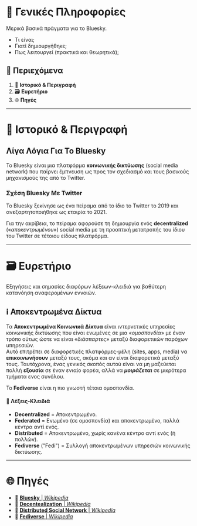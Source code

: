# 📖 Γενικές Πληροφορίες
Μερικά βασικά πράγματα για το Bluesky.
- Τι είναι;
- Γιατί δημιουργήθηκε;
- Πως λειτουργεί (πρακτικά και θεωρητικά);

## 🔖 Περιεχόμενα
1. 📜 **Ιστορικό & Περιγραφή**
2. 🗃 **Ευρετήριο**
3. 🌐 **Πηγές**

---
# 📜 Ιστορικό & Περιγραφή

## Λίγα Λόγια Για Το Bluesky
Το Bluesky είναι μια πλατφόρμα **κοινωνικής δικτύωσης** (social media network) που παίρνει έμπνευση ως προς τον σχεδιασμό και τους βασικούς μηχανισμούς της από το Twitter.
### Σχέση Bluesky Με Twitter
To Bluesky ξεκίνησε ως ένα πείραμα από το ίδιο το Twitter το 2019 και ανεξαρτητοποιήθηκε ως εταιρία το 2021.
 
Για την ακρίβεια, το πείραμα αφορούσε τη δημιουργία ενός **decentralized** («*αποκεντρωμένου*») social media με τη προοπτική μετατροπής του ίδιου του Twitter σε τέτοιου είδους πλατφόρμα.


---

# 🗃 Ευρετήριο
Εξηγήσεις και σημασίες διαφόρων λέξεων-κλειδιά για βαθύτερη κατανόηση αναφερομένων εννοιών.

## ℹ️ Αποκεντρωμένα Δίκτυα
Τα **Αποκεντρωμένα Κοινωνικά Δίκτυα** είναι ιντερνετικές υπηρεσίες κοινωνικής δικτύωσης που είναι ενωμένες σε μια «*ομοσπονδία*» με έναν τρόπο ούτως ώστε να είναι «*διάσπαρτες*» μεταξύ διαφορετικών παρόχων υπηρεσιών.<br>
Αυτό επιτρέπει σε διαφορετικές πλατφόρμες-μέλη (sites, apps, media) να **επικοινωνήσουν** μεταξύ τους, ακόμα και αν είναι διαφορετικά μεταξύ τους. 
Ταυτόχρονα, ένας γενικός σκοπός αυτού είναι να μη μαζεύεται πολλή **εξουσία** σε έναν ενιαίο φορέα, αλλά να ***μοιράζεται*** σε μικρότερα τμήματα ενος συνόλου.<br>

Το **Fediverse** είναι η πιο γνωστή τέτοια ομοσπονδία.

#### 🔑 Λέξεις-Κλειδιά
- **Decentralized** = Αποκεντρωμένο.
- **Federated** = Ενωμένο (σε ομοσπονδία) και αποκεντρωμένο, πολλά κέντρα αντί ενός.
- **Distributed** = Αποκεντρωμένο, χωρίς κανένα κέντρο αντί ενός (ή πολλών). 
- **Fediverse** ("Fedi") = Συλλογή αποκεντρωμένων υπηρεσιών κοινωνικής δικτύωσης.

---
# 🌐 Πηγές
- 🔗 [**Bluesky** | *Wikipedia*](https://en.m.wikipedia.org/wiki/Bluesky)
- 🔗 [**Decentealization** | *Wikipedia*](https://en.m.wikipedia.org/wiki/Decentralization)
- 🔗 [**Distributed Social Network** | *Wikipedia*](https://en.m.wikipedia.org/wiki/Distributed_social_network)
- 🔗 [**Fediverse** | *Wikipedia*](https://en.m.wikipedia.org/wiki/Fediverse)

